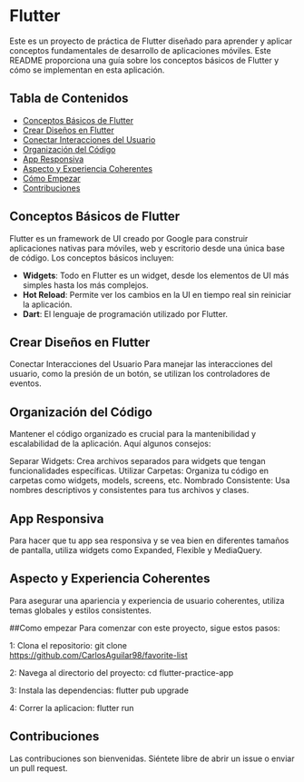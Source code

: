 # Flutter


Este es un proyecto de práctica de Flutter diseñado para aprender y aplicar conceptos fundamentales de desarrollo de aplicaciones móviles. Este README proporciona una guía sobre los conceptos básicos de Flutter y cómo se implementan en esta aplicación.

## Tabla de Contenidos

- [Conceptos Básicos de Flutter](#conceptos-básicos-de-flutter)
- [Crear Diseños en Flutter](#crear-diseños-en-flutter)
- [Conectar Interacciones del Usuario](#conectar-interacciones-del-usuario)
- [Organización del Código](#organización-del-código)
- [App Responsiva](#app-responsiva)
- [Aspecto y Experiencia Coherentes](#aspecto-y-experiencia-coherentes)
- [Cómo Empezar](#cómo-empezar)
- [Contribuciones](#contribuciones)


## Conceptos Básicos de Flutter

Flutter es un framework de UI creado por Google para construir aplicaciones nativas para móviles, web y escritorio desde una única base de código. Los conceptos básicos incluyen:

- **Widgets**: Todo en Flutter es un widget, desde los elementos de UI más simples hasta los más complejos.
- **Hot Reload**: Permite ver los cambios en la UI en tiempo real sin reiniciar la aplicación.
- **Dart**: El lenguaje de programación utilizado por Flutter.

## Crear Diseños en Flutter

Conectar Interacciones del Usuario
Para manejar las interacciones del usuario, como la presión de un botón, se utilizan los controladores de eventos.

## Organización del Código
Mantener el código organizado es crucial para la mantenibilidad y escalabilidad de la aplicación. Aquí algunos consejos:

Separar Widgets: Crea archivos separados para widgets que tengan funcionalidades específicas.
Utilizar Carpetas: Organiza tu código en carpetas como widgets, models, screens, etc.
Nombrado Consistente: Usa nombres descriptivos y consistentes para tus archivos y clases.

## App Responsiva
Para hacer que tu app sea responsiva y se vea bien en diferentes tamaños de pantalla, utiliza widgets como Expanded, Flexible y MediaQuery.

## Aspecto y Experiencia Coherentes
Para asegurar una apariencia y experiencia de usuario coherentes, utiliza temas globales y estilos consistentes.

##Como empezar
Para comenzar con este proyecto, sigue estos pasos:

 1: Clona el repositorio:
 git clone https://github.com/CarlosAguilar98/favorite-list

 2: Navega al directorio del proyecto:
   cd flutter-practice-app
   
 3: Instala las dependencias:
   flutter pub upgrade
   
 4: Correr la aplicacion:
   flutter run
## Contribuciones
   Las contribuciones son bienvenidas. Siéntete libre de abrir un issue o enviar un pull request.

   

